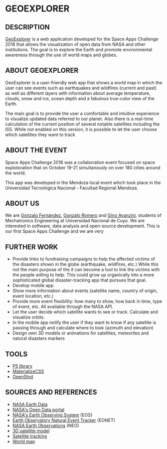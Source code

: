 # GEOEXPLORER

## DESCRIPTION

[GeoExplorer](geoexplorer.co) is a web application developed for the Space Apps Challenge 2018 that allows the visualization of open data from NASA and other institutions. The goal is to explore the Earth and promote environmental awareness through the use of world maps and globes.

## ABOUT GEOEXPLORER

GeoExplorer is a user-friendly web app that shows a world map in which the user can see events such as earthquakes and wildfires (current and past) as well as different layers with information about average temperature, clouds, snow and ice, ocean depth and a fabulous true-color view of the Earth.

The main goal is to provide the user a comfortable and intuitive experience to visualize updated data referred to our planet. Also there is a real-time calculation of the current position of several notable satellites including the ISS. While not enabled on this version, it is possible to let the user choose which satellites they want to track

## ABOUT THE EVENT

Space Apps Challenge 2018 was a collaboration event focused on space explotoration that  on October 19-21 simultanously on over 180 cities around the world.

This app was developed in the Mendoza local event which took place in the Universidad Tecnológica Nacional - Facultad Regional Mendoza.

## ABOUT US
We are [Gonzalo Fernández](https://github.com/FernandezGFG), [Gonzalo Romero](https://github.com/GonzaloRomeroR) and [Gino Avanzini](https://github.com/GinoAvanzini), students of Mechatronics Engineering at Universidad Nacional de Cuyo. We are interested in software, data analysis and open-source development. This is our first Space Apps Challenge and we are very

## FURTHER WORK
* Provide links to fundraising campaigns to help the affected victims of the disasters shown in the globe (earthquake, wildfires, etc.) While this not the main purpose of the it can become a tool to link the victims with the people willing to help. This could grow up organically into a more sophisticated global disaster-tracking app that pursues that goal.
* Develop mobile app
* Show more information about events (satellite name, country of origin, event location, etc.)
* Provide more event flexibility: how many to show, how back in time, type of event, etc. All available through the NASA API.
* Let the user decide which satellite wants to see or track. Calculate and visualize orbits. 
* In the mobile app notify the user if they want to know if any satellite is passing through and calculate where to look (azimuth and elevation)
* Design own 3D models or animations for satellites, meteorites and natural disasters markers

## TOOLS
* [P5 library](p5js.org/)
* [MaterializeCSS](https://materializecss.com)
* [OpenShot](https://www.openshot.org/)

## SOURCES AND REFERENCES
* [NASA Earth Data](https://earthdata.nasa.gov/)
* [NASA's Open Data portal](https://data.nasa.gov/)
* [NASA's Earth Observing System](https://eospso.nasa.gov/) (EOS)
* [Earth Observatory Natural Event Tracker](https://eonet.sci.gsfc.nasa.gov/) (EONET)
* [NASA Earth Observations](https://neo.sci.gsfc.nasa.gov/) (NEO)
* [3D satellite model](https://free3d.com/3d-model/satellite-220624.html)
* [Satellite tracking](https://www.n2yo.com/)
* [World map](https://www.mapbox.com/)



